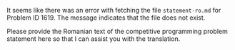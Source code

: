 It seems like there was an error with fetching the file `statement-ro.md` for Problem ID 1619. The message indicates that the file does not exist.

Please provide the Romanian text of the competitive programming problem statement here so that I can assist you with the translation.